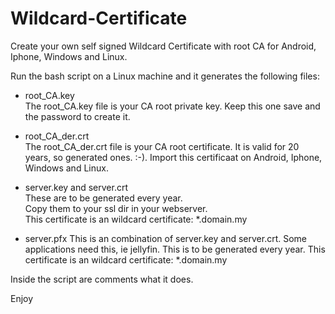 # Wildcard-Certificate
Create your own self signed Wildcard Certificate with root CA for Android, Iphone, Windows and Linux.

Run the bash script on a Linux machine and it generates the following files:
- root_CA.key  
The root_CA.key file is your CA root private key. 
Keep this one save and the password to create it. 
 
- root_CA_der.crt  
The root_CA_der.crt file is your CA root certificate. 
It is valid for 20 years, so generated ones. :-).
Import this certificaat on Android, Iphone, Windows and Linux. 
  
- server.key and server.crt   
These are to be generated every year.  
Copy them to your ssl dir in your webserver.  
This certificate is an wildcard certificate: *.domain.my  

- server.pfx
This is an combination of server.key and server.crt.
Some applications need this, ie jellyfin.
This is to be generated every year.
This certificate is an wildcard certificate: *.domain.my 

Inside the script are comments what it does.

Enjoy
